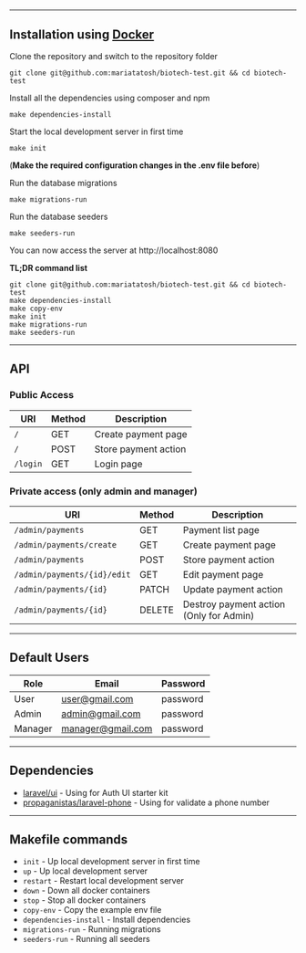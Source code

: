 #         

----------

## Installation using [Docker](https://www.docker.com)

Clone the repository and switch to the repository folder

    git clone git@github.com:mariatatosh/biotech-test.git && cd biotech-test

Install all the dependencies using composer and npm

    make dependencies-install

Start the local development server in first time

    make init

(**Make the required configuration changes in the .env file before**)

Run the database migrations

    make migrations-run

Run the database seeders

    make seeders-run

You can now access the server at http://localhost:8080

**TL;DR command list**

    git clone git@github.com:mariatatosh/biotech-test.git && cd biotech-test
    make dependencies-install
    make copy-env
    make init
    make migrations-run
    make seeders-run

----------

## API

### Public Access

| **URI** 	       | **Method**              	 | **Description**            	 |
|-----------------|---------------------------|------------------------------|
| `/`      	      | GET     	                 | Create payment page 	        |
| `/` 	           | POST    	                 | Store payment action      	  |
| `/login`      	 | GET 	                     | Login page   	               |

### Private access (only admin and manager)

| **URI** 	                       | **Method**              	 | **Description**            	                   |
|---------------------------------|---------------------------|------------------------------------------------|
| `/admin/payments`      	        | GET     	                 | Payment list page 	                            |
| `/admin/payments/create`      	 | GET 	                     | Create payment page   	                        |
| `/admin/payments`      	        | POST 	                    | Store payment action   	                       |
| `/admin/payments/{id}/edit` 	   | GET    	                  | Edit payment page      	                       |
| `/admin/payments/{id}` 	        | PATCH    	                | Update payment action      	                   |
| `/admin/payments/{id}` 	        | DELETE    	               | Destroy payment action (Only for Admin)      	 |

----------

## Default Users

| **Role** 	   | **Email**              	 | **Password**            	 |
|--------------|--------------------------|---------------------------|
| User      	  | user@gmail.com     	     | password 	                |
| Admin      	 | admin@gmail.com 	        | password   	              |
| Manager 	    | manager@gmail.com    	   | password      	           |

----------

## Dependencies

- [laravel/ui](https://github.com/laravel/ui) - Using for Auth UI starter kit
- [propaganistas/laravel-phone](https://github.com/barryvdh/laravel-cors) - Using for validate a phone number

----------

## Makefile commands

- `init` - Up local development server in first time
- `up` - Up local development server
- `restart` - Restart local development server
- `down` - Down all docker containers
- `stop` - Stop all docker containers
- `copy-env` - Copy the example env file
- `dependencies-install` - Install dependencies
- `migrations-run` - Running migrations
- `seeders-run` - Running all seeders


